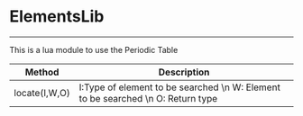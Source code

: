 # ElementsLib
---
This is a lua module to use the Periodic Table

|Method                |Description|
| ------------------- |  ---------------------------------------------------- |
|locate(I,W,O)|I:Type of element to be searched \n W: Element to be searched \n O: Return type|
